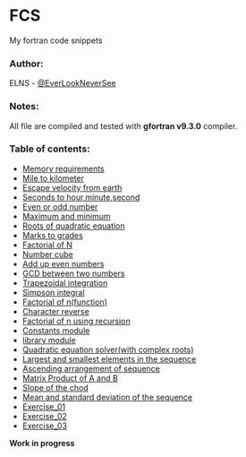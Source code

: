 # FCS
My fortran code snippets

### Author:
ELNS - [@EverLookNeverSee](https://github.com/EverLookNeverSee)

### Notes:
All file are compiled and tested with **gfortran v9.3.0** compiler.

### Table of contents:
* [Memory requirements](/src/Memory_requirements.f90)
* [Mile to kilometer](/src/Mile_to_Km.f90)
* [Escape velocity from earth](/src/escape_velocity.f90)
* [Seconds to hour,minute,second](/src/convert_time.f90)
* [Even or odd number](/src/even_odd.f90)
* [Maximum and minimum](/src/max_min.f90)
* [Roots of quadratic equation](/src/roots.f90)
* [Marks to grades](/src/mark_to_grade.f90)
* [Factorial of N](src/factorial.f90)
* [Number cube](src/number_cube.f90)
* [Add up even numbers](/src/sum_of_evens.f90)
* [GCD between two numbers](/src/gcd.f90)
* [Trapezoidal integration](src/trapezoidal_rule.f90)
* [Simpson integral](/src/simpson_rule.f90)
* [Factorial of n(function)](src/fact.f90)
* [Character reverse](/src/character_reverse.f90)
* [Factorial of n using recursion](/src/recursive_factorial.f90)
* [Constants module](/src/constants.f90)
* [library module](/src/library.f90)
* [Quadratic equation solver(with complex roots)](/src/quadratic_equation_solver.f90)
* [Largest and smallest elements in the sequence](/src/largest_smalest.f90)
* [Ascending arrangement of sequence](/src/aas.f90)
* [Matrix Product of A and B](/src/matrix_product.f90)
* [Slope of the chod](/src/slope_of_chord.f90)
* [Mean and standard deviation of the sequence](/src/mean_sd_x.f90)
* [Exercise_01](/src/Exercise_01.f90)
* [Exercise_02](/src/Exercise_02.f90)
* [Exercise_03](/src/Exercise_03.f90)

**Work in progress**